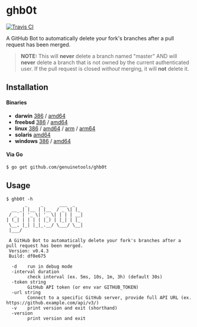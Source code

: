 # ghb0t

[![Travis CI](https://travis-ci.org/genuinetools/ghb0t.svg?branch=master)](https://travis-ci.org/genuinetools/ghb0t)

A GitHub Bot to automatically delete your fork's branches after a pull request
has been merged.

> **NOTE:** This will **never** delete a branch named "master" AND will
**never** delete a branch that is not owned by the current authenticated user.
If the pull request is closed _without_ merging, it will **not** delete it.

## Installation

#### Binaries

- **darwin** [386](https://github.com/genuinetools/ghb0t/releases/download/v0.4.3/ghb0t-darwin-386) / [amd64](https://github.com/genuinetools/ghb0t/releases/download/v0.4.3/ghb0t-darwin-amd64)
- **freebsd** [386](https://github.com/genuinetools/ghb0t/releases/download/v0.4.3/ghb0t-freebsd-386) / [amd64](https://github.com/genuinetools/ghb0t/releases/download/v0.4.3/ghb0t-freebsd-amd64)
- **linux** [386](https://github.com/genuinetools/ghb0t/releases/download/v0.4.3/ghb0t-linux-386) / [amd64](https://github.com/genuinetools/ghb0t/releases/download/v0.4.3/ghb0t-linux-amd64) / [arm](https://github.com/genuinetools/ghb0t/releases/download/v0.4.3/ghb0t-linux-arm) / [arm64](https://github.com/genuinetools/ghb0t/releases/download/v0.4.3/ghb0t-linux-arm64)
- **solaris** [amd64](https://github.com/genuinetools/ghb0t/releases/download/v0.4.3/ghb0t-solaris-amd64)
- **windows** [386](https://github.com/genuinetools/ghb0t/releases/download/v0.4.3/ghb0t-windows-386) / [amd64](https://github.com/genuinetools/ghb0t/releases/download/v0.4.3/ghb0t-windows-amd64)

#### Via Go

```bash
$ go get github.com/genuinetools/ghb0t
```

## Usage

```
$ ghb0t -h
       _     _      ___  _
  __ _| |__ | |__  / _ \| |_
 / _` | '_ \| '_ \| | | | __|
| (_| | | | | |_) | |_| | |_
 \__, |_| |_|_.__/ \___/ \__|
 |___/

 A GitHub Bot to automatically delete your fork's branches after a pull request has been merged.
 Version: v0.4.3
 Build: df0e675

  -d    run in debug mode
  -interval duration
        check interval (ex. 5ms, 10s, 1m, 3h) (default 30s)
  -token string
        GitHub API token (or env var GITHUB_TOKEN)
  -url string
        Connect to a specific GitHub server, provide full API URL (ex. https://github.example.com/api/v3/)
  -v    print version and exit (shorthand)
  -version
        print version and exit
```
